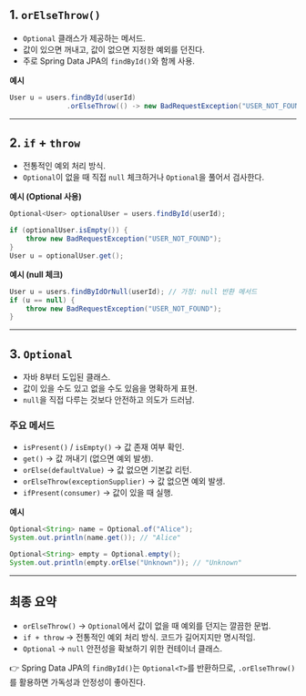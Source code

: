 ## 1. `orElseThrow()`
- `Optional` 클래스가 제공하는 메서드.  
- 값이 있으면 꺼내고, 값이 없으면 지정한 예외를 던진다.  
- 주로 Spring Data JPA의 `findById()`와 함께 사용.  

**예시**
```java
User u = users.findById(userId)
              .orElseThrow(() -> new BadRequestException("USER_NOT_FOUND"));
```

---

## 2. `if` + `throw`
- 전통적인 예외 처리 방식.  
- `Optional`이 없을 때 직접 `null` 체크하거나 `Optional`을 풀어서 검사한다.  

**예시 (Optional 사용)**  
```java
Optional<User> optionalUser = users.findById(userId);

if (optionalUser.isEmpty()) {
    throw new BadRequestException("USER_NOT_FOUND");
}
User u = optionalUser.get();
```

**예시 (null 체크)**  
```java
User u = users.findByIdOrNull(userId); // 가정: null 반환 메서드
if (u == null) {
    throw new BadRequestException("USER_NOT_FOUND");
}
```

---

## 3. `Optional`
- 자바 8부터 도입된 클래스.  
- 값이 있을 수도 있고 없을 수도 있음을 명확하게 표현.  
- `null`을 직접 다루는 것보다 안전하고 의도가 드러남.  

### 주요 메서드
- `isPresent()` / `isEmpty()` → 값 존재 여부 확인.  
- `get()` → 값 꺼내기 (없으면 예외 발생).  
- `orElse(defaultValue)` → 값 없으면 기본값 리턴.  
- `orElseThrow(exceptionSupplier)` → 값 없으면 예외 발생.  
- `ifPresent(consumer)` → 값이 있을 때 실행.  

**예시**
```java
Optional<String> name = Optional.of("Alice");
System.out.println(name.get()); // "Alice"

Optional<String> empty = Optional.empty();
System.out.println(empty.orElse("Unknown")); // "Unknown"
```

---

## 최종 요약
- `orElseThrow()` → `Optional`에서 값이 없을 때 예외를 던지는 깔끔한 문법.  
- `if + throw` → 전통적인 예외 처리 방식. 코드가 길어지지만 명시적임.  
- `Optional` → `null` 안전성을 확보하기 위한 컨테이너 클래스.  

👉 Spring Data JPA의 `findById()`는 `Optional<T>`를 반환하므로, `.orElseThrow()`를 활용하면 가독성과 안정성이 좋아진다.  

